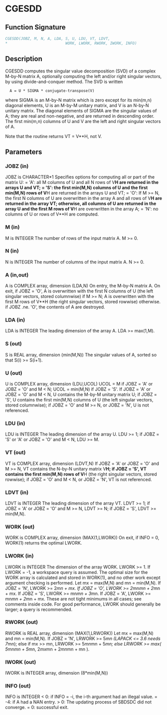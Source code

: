 # CGESDD

## Function Signature

```fortran
CGESDD(JOBZ, M, N, A, LDA, S, U, LDU, VT, LDVT,
*                          WORK, LWORK, RWORK, IWORK, INFO)
```

## Description


 CGESDD computes the singular value decomposition (SVD) of a complex
 M-by-N matrix A, optionally computing the left and/or right singular
 vectors, by using divide-and-conquer method. The SVD is written

      A = U * SIGMA * conjugate-transpose(V)

 where SIGMA is an M-by-N matrix which is zero except for its
 min(m,n) diagonal elements, U is an M-by-M unitary matrix, and
 V is an N-by-N unitary matrix.  The diagonal elements of SIGMA
 are the singular values of A; they are real and non-negative, and
 are returned in descending order.  The first min(m,n) columns of
 U and V are the left and right singular vectors of A.

 Note that the routine returns VT = V**H, not V.


## Parameters

### JOBZ (in)

JOBZ is CHARACTER*1 Specifies options for computing all or part of the matrix U: = 'A': all M columns of U and all N rows of V**H are returned in the arrays U and VT; = 'S': the first min(M,N) columns of U and the first min(M,N) rows of V**H are returned in the arrays U and VT; = 'O': If M >= N, the first N columns of U are overwritten in the array A and all rows of V**H are returned in the array VT; otherwise, all columns of U are returned in the array U and the first M rows of V**H are overwritten in the array A; = 'N': no columns of U or rows of V**H are computed.

### M (in)

M is INTEGER The number of rows of the input matrix A. M >= 0.

### N (in)

N is INTEGER The number of columns of the input matrix A. N >= 0.

### A (in,out)

A is COMPLEX array, dimension (LDA,N) On entry, the M-by-N matrix A. On exit, if JOBZ = 'O', A is overwritten with the first N columns of U (the left singular vectors, stored columnwise) if M >= N; A is overwritten with the first M rows of V**H (the right singular vectors, stored rowwise) otherwise. if JOBZ .ne. 'O', the contents of A are destroyed.

### LDA (in)

LDA is INTEGER The leading dimension of the array A. LDA >= max(1,M).

### S (out)

S is REAL array, dimension (min(M,N)) The singular values of A, sorted so that S(i) >= S(i+1).

### U (out)

U is COMPLEX array, dimension (LDU,UCOL) UCOL = M if JOBZ = 'A' or JOBZ = 'O' and M < N; UCOL = min(M,N) if JOBZ = 'S'. If JOBZ = 'A' or JOBZ = 'O' and M < N, U contains the M-by-M unitary matrix U; if JOBZ = 'S', U contains the first min(M,N) columns of U (the left singular vectors, stored columnwise); if JOBZ = 'O' and M >= N, or JOBZ = 'N', U is not referenced.

### LDU (in)

LDU is INTEGER The leading dimension of the array U. LDU >= 1; if JOBZ = 'S' or 'A' or JOBZ = 'O' and M < N, LDU >= M.

### VT (out)

VT is COMPLEX array, dimension (LDVT,N) If JOBZ = 'A' or JOBZ = 'O' and M >= N, VT contains the N-by-N unitary matrix V**H; if JOBZ = 'S', VT contains the first min(M,N) rows of V**H (the right singular vectors, stored rowwise); if JOBZ = 'O' and M < N, or JOBZ = 'N', VT is not referenced.

### LDVT (in)

LDVT is INTEGER The leading dimension of the array VT. LDVT >= 1; if JOBZ = 'A' or JOBZ = 'O' and M >= N, LDVT >= N; if JOBZ = 'S', LDVT >= min(M,N).

### WORK (out)

WORK is COMPLEX array, dimension (MAX(1,LWORK)) On exit, if INFO = 0, WORK(1) returns the optimal LWORK.

### LWORK (in)

LWORK is INTEGER The dimension of the array WORK. LWORK >= 1. If LWORK = -1, a workspace query is assumed. The optimal size for the WORK array is calculated and stored in WORK(1), and no other work except argument checking is performed. Let mx = max(M,N) and mn = min(M,N). If JOBZ = 'N', LWORK >= 2*mn + mx. If JOBZ = 'O', LWORK >= 2*mn*mn + 2*mn + mx. If JOBZ = 'S', LWORK >= mn*mn + 3*mn. If JOBZ = 'A', LWORK >= mn*mn + 2*mn + mx. These are not tight minimums in all cases; see comments inside code. For good performance, LWORK should generally be larger; a query is recommended.

### RWORK (out)

RWORK is REAL array, dimension (MAX(1,LRWORK)) Let mx = max(M,N) and mn = min(M,N). If JOBZ = 'N', LRWORK >= 5*mn (LAPACK <= 3.6 needs 7*mn); else if mx >> mn, LRWORK >= 5*mn*mn + 5*mn; else LRWORK >= max( 5*mn*mn + 5*mn, 2*mx*mn + 2*mn*mn + mn ).

### IWORK (out)

IWORK is INTEGER array, dimension (8*min(M,N))

### INFO (out)

INFO is INTEGER < 0: if INFO = -i, the i-th argument had an illegal value. = -4: if A had a NAN entry. > 0: The updating process of SBDSDC did not converge. = 0: successful exit.

